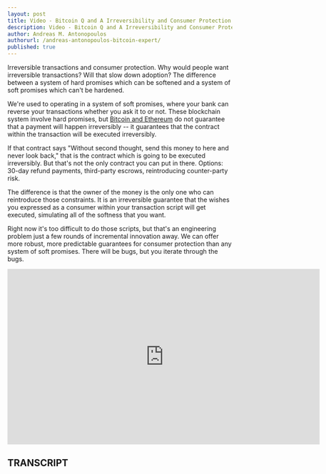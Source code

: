 ```yaml
---
layout: post
title: Video - Bitcoin Q and A Irreversibility and Consumer Protection
description: Video - Bitcoin Q and A Irreversibility and Consumer Protection
author: Andreas M. Antonopoulos
authorurl: /andreas-antonopoulos-bitcoin-expert/
published: true
---
```


<p>Irreversible transactions and consumer protection. Why would people want irreversible transactions? Will that slow down adoption? The difference between a system of hard promises which can be softened and a system of soft promises which can't be hardened. </p>

<p>We're used to operating in a system of soft promises, where your bank can reverse your transactions whether you ask it to or not. These blockchain system involve hard promises, but <a href="/how-to-use-ledger-wallet-nano-with-coinkite/">Bitcoin and Ethereum</a> do not guarantee that a payment will happen irreversibly -- it guarantees that the contract within the transaction will be executed irreversibly. </p>

<p>If that contract says "Without second thought, send this money to here and never look back," that is the contract which is going to be executed irreversibly. But that's not the only contract you can put in there. Options: 30-day refund payments, third-party escrows, reintroducing counter-party risk. </p>

<p>The difference is that the owner of the money is the only one who can reintroduce those constraints. It is an irreversible guarantee that the wishes you expressed as a consumer within your transaction script will get executed, simulating all of the softness that you want. </p>

<p>Right now it's too difficult to do those scripts, but that's an engineering problem just a few rounds of incremental innovation away. We can offer more robust, more predictable guarantees for consumer protection than any system of soft promises. There will be bugs, but you iterate through the bugs.</p>

<center><iframe width="700" height="394" src="https://www.youtube.com/embed/R107YWu5XzU?list=PLPQwGV1aLnTsHvzevl9BAUlfsfwFfU7aP" frameborder="0" allowfullscreen></iframe></center>

<h2>TRANSCRIPT</h2>
